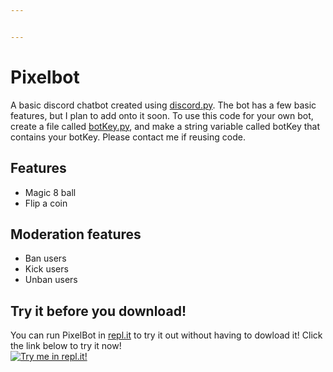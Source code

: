 ```yaml
---


---
```


<h1 id="pixelbot">Pixelbot</h1>
<p>A basic discord chatbot created using <a href="http://discord.py">discord.py</a>. The bot has a few basic features, but I plan to add onto it soon. To use this code for your own bot, create a file called <a href="http://botKey.py">botKey.py</a>, and make a string variable called botKey that contains your botKey. Please contact me if reusing code.</p>
<h2 id="features">Features</h2>
<ul>
<li>Magic 8 ball</li>
<li>Flip a coin</li>
</ul>
<h2 id="moderation-features">Moderation features</h2>
<ul>
<li>Ban users</li>
<li>Kick users</li>
<li>Unban users</li>
</ul>
<h2 id="try-it-before-you-download">Try it before you download!</h2>
<p>You can run PixelBot in <a href="http://repl.it">repl.it</a> to try it out without having to dowload it! Click the link below to try it now!<br>
<a href="https://repl.it/github/ovandermeer/PixelBot"><img src="https://repl.it/badge/github/ovandermeer/PixelBot" alt="Try me in repl.it!"></a></p>

